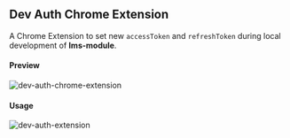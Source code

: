 ## Dev Auth Chrome Extension

A Chrome Extension to set new `accessToken` and `refreshToken` during local development of **lms-module**.  

#### Preview
![dev-auth-chrome-extension](https://user-images.githubusercontent.com/25634165/114313667-1c858e80-9b17-11eb-8b71-a70c1fd6b3d3.png)

#### Usage
![dev-auth-extension](https://user-images.githubusercontent.com/25634165/114313756-843bd980-9b17-11eb-9412-87ffbd5b0c50.gif)

